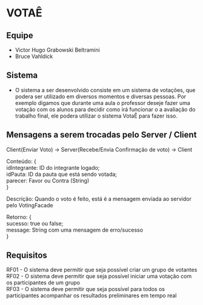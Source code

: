 # VOTAÊ

## Equipe 

- Victor Hugo Grabowski Beltramini
- Bruce Vahldick

## Sistema 

- O sistema a ser desenvolvido consiste em um sistema de votações, que podera ser utilizado em diversos momentos e diversas pessoas. Por exemplo digamos que durante uma aula o professor deseje fazer uma votação com os alunos para decidir como irá funcionar o a avaliação do trabalho final, ele podera utilizar o sistema VotaÊ para fazer isso.

## Mensagens a serem trocadas pelo Server / Client

Client(Enviar Voto) -> Server(Recebe/Envia Confirmação de voto) -> Client

Conteúdo: { <br>
            idIntegrante: ID do integrante logado; <br>
            idPauta: ID da pauta que está sendo votada; <br>
            parecer: Favor ou Contra (String) <br>
          }

Descrição: Quando o voto é feito, está é a mensagem enviada ao servidor pelo VotingFacade

Retorno: { <br>
            sucesso: true ou false; <br>
            message: String com uma mensagem de erro/sucesso <br>
          }

## Requisitos

RF01 - O sistema deve permitir que seja possível criar um grupo de votantes <br>
RF02 - O sistema deve permitir que seja possível iniciar uma votação com os participantes de um grupo <br>
RF03 - O sistema deve permitir que seja possível para todos os participantes acompanhar os resultados preliminares em tempo real 
